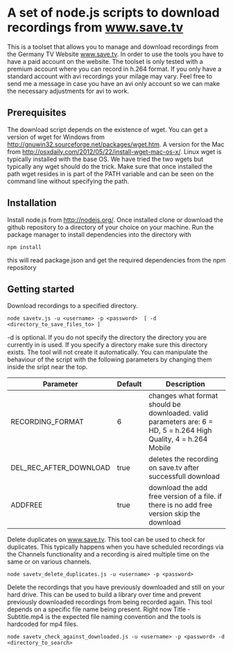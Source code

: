 A set of node.js scripts to download recordings from www.save.tv
================================================================

This is a toolset that allows you to manage and download recordings from the Germany TV Website www.save.tv. In order to use the tools you have to have a paid account on the website. The toolset is only tested with a premium account where you can record in h.264 format. If you only have a standard account with avi recordings your milage may vary. Feel free to send me a message in case you have an avi only account so we can make the necessary adjustments for avi to work. 

Prerequisites
-------------

The download script depends on the existence of wget. You can get a version of wget for Windows from http://gnuwin32.sourceforge.net/packages/wget.htm. A version for the Mac from http://osxdaily.com/2012/05/22/install-wget-mac-os-x/. Linux wget is typically installed with the base OS. We have tried the two wgets but typically any wget should do the trick. Make sure that once installed the path wget resides in is part of the PATH variable and can be seen on the command line without specifying the path.

Installation
------------
Install node.js from http://nodejs.org/. Once installed clone or download the github repository to a directory of your choice on your machine. Run the package manager to install dependencies into the directory with 
```
npm install
```
this will read package.json and get the required dependencies from the npm repository

Getting started
---------------
Download recordings to a specified directory. 
```
node savetv.js -u <username> -p <password>  [ -d <directory_to_save_files_to> ]
```
-d is optional. If you do not specify the directory the directory you are currently in is used. If you specify a directory make sure this directory exists. The tool will not create it automatically. You can manipulate the behaviour of the script with the following parameters by changing them inside the sript near the top.

| Parameter | Default | Description |
| ------------- | ------------- |------------- |
| RECORDING_FORMAT | 6 | changes what format should be downloaded. valid parameters are: 6 = HD, 5 = h.264 High Quality, 4 = h.264 Mobile|
| DEL_REC_AFTER_DOWNLOAD | true | deletes the recording on save.tv after successfull download |
| ADDFREE | true | download the add free version of a file. if there is no add free version skip the download | 



Delete duplicates on www.save.tv. This tool can be used to check for duplicates. This typically happens when you have scheduled recordings via the Channels functionality and a recording is aired multiple time on the same or on various channels.
```
node savetv_delete_duplicates.js -u <username> -p <password> 
```
Delete the recordings that you have previously downloaded and still on your hard drive. This can be used to build a library over time and prevent previously downloaded recordings from being recorded again. This tool depends on a specific file name being present. Right now Title - Subtitle.mp4 is the expected file naming convention and the tools
is hardcoded for mp4 files.
```
node savetv_check_against_downloaded.js -u <username> -p <password> -d <directory_to_search>
```


 